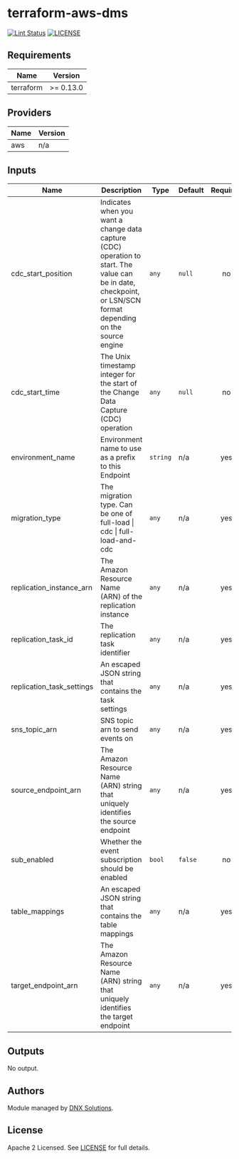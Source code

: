 # terraform-aws-dms

[![Lint Status](https://github.com/DNXLabs/terraform-aws-rds/workflows/Lint/badge.svg)](https://github.com/DNXLabs/terraform-aws-rds/actions)
[![LICENSE](https://img.shields.io/github/license/DNXLabs/terraform-aws-rds)](https://github.com/DNXLabs/terraform-aws-rds/blob/master/LICENSE)

<!--- BEGIN_TF_DOCS --->

## Requirements

| Name | Version |
|------|---------|
| terraform | >= 0.13.0 |

## Providers

| Name | Version |
|------|---------|
| aws | n/a |

## Inputs

| Name | Description | Type | Default | Required |
|------|-------------|------|---------|:--------:|
| cdc\_start\_position | Indicates when you want a change data capture (CDC) operation to start. The value can be in date, checkpoint, or LSN/SCN format depending on the source engine | `any` | `null` | no |
| cdc\_start\_time | The Unix timestamp integer for the start of the Change Data Capture (CDC) operation | `any` | `null` | no |
| environment\_name | Environment name to use as a prefix to this Endpoint | `string` | n/a | yes |
| migration\_type | The migration type. Can be one of full-load \| cdc \| full-load-and-cdc | `any` | n/a | yes |
| replication\_instance\_arn | The Amazon Resource Name (ARN) of the replication instance | `any` | n/a | yes |
| replication\_task\_id | The replication task identifier | `any` | n/a | yes |
| replication\_task\_settings | An escaped JSON string that contains the task settings | `any` | n/a | yes |
| sns\_topic\_arn | SNS topic arn to send events on | `any` | n/a | yes |
| source\_endpoint\_arn | The Amazon Resource Name (ARN) string that uniquely identifies the source endpoint | `any` | n/a | yes |
| sub\_enabled | Whether the event subscription should be enabled | `bool` | `false` | no |
| table\_mappings | An escaped JSON string that contains the table mappings | `any` | n/a | yes |
| target\_endpoint\_arn | The Amazon Resource Name (ARN) string that uniquely identifies the target endpoint | `any` | n/a | yes |

## Outputs

No output.

<!--- END_TF_DOCS --->

## Authors

Module managed by [DNX Solutions](https://github.com/DNXLabs).

## License

Apache 2 Licensed. See [LICENSE](https://github.com/DNXLabs/terraform-aws-template/blob/master/LICENSE) for full details.